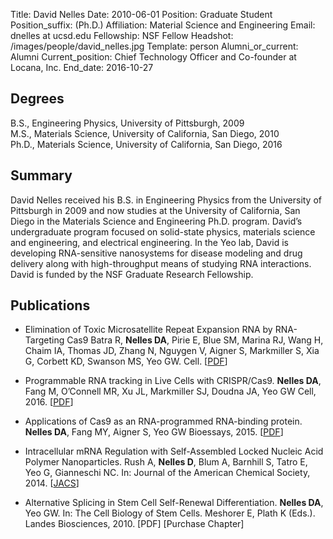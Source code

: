 Title: David Nelles
Date: 2010-06-01
Position: Graduate Student
Position_suffix: (Ph.D.)
Affiliation: Material Science and Engineering
Email: dnelles at ucsd.edu
Fellowship:  NSF Fellow
Headshot: /images/people/david_nelles.jpg
Template: person
Alumni_or_current: Alumni
Current_position: Chief Technology Officer and Co-founder at Locana, Inc.
End_date: 2016-10-27
<!-- Status: draft -->

## Degrees

B.S., Engineering Physics, University of Pittsburgh, 2009<br>
M.S., Materials Science, University of California, San Diego, 2010<br>
Ph.D., Materials Science, University of California, San Diego, 2016<br>

## Summary

David Nelles received his B.S. in Engineering Physics from the University of Pittsburgh in 2009 and now studies at the University of California, San Diego in the Materials Science and Engineering Ph.D. program. David’s undergraduate program focused on solid-state physics, materials science and engineering, and electrical engineering. In the Yeo lab, David is developing RNA-sensitive nanosystems for disease modeling and drug delivery along with high-throughput means of studying RNA interactions. David is funded by the NSF Graduate Research Fellowship.

## Publications

* Elimination of Toxic Microsatellite Repeat Expansion RNA by RNA-Targeting Cas9 Batra R, **Nelles DA**, Pirie E, Blue SM, Marina RJ, Wang H, Chaim IA, Thomas JD, Zhang N, Nguygen V, Aigner S, Markmiller S, Xia G, Corbett KD, Swanson MS, Yeo GW. Cell. [[PDF](/papers/2017/Ron_cell_2017.pdf)]  

* Programmable RNA tracking in Live Cells with CRISPR/Cas9. **Nelles DA**, Fang M, O’Connell MR, Xu JL, Markmiller SJ, Doudna JA, Yeo GW Cell, 2016. [[PDF](/papers/2016/nelles_rcas9_2016.pdf)] 

* Applications of Cas9 as an RNA-programmed RNA-binding protein. **Nelles DA**, Fang MY, Aigner S, Yeo GW
Bioessays, 2015. [[PDF](http://onlinelibrary.wiley.com/resolve/doi?DOI=10.1002/bies.201500001)]

* Intracellular mRNA Regulation with Self-Assembled Locked Nucleic Acid Polymer Nanoparticles. Rush A, **Nelles D**, Blum A,  Barnhill S, Tatro E, Yeo G, Gianneschi NC. In: Journal of the American Chemical Society, 2014. [[JACS](http://pubs.acs.org/doi/abs/10.1021/ja503598z)]

* Alternative Splicing in Stem Cell Self-Renewal Differentiation. **Nelles DA**, Yeo GW. In: The Cell Biology of Stem Cells. Meshorer E, Plath K (Eds.). Landes Biosciences, 2010. [PDF] [Purchase Chapter]

